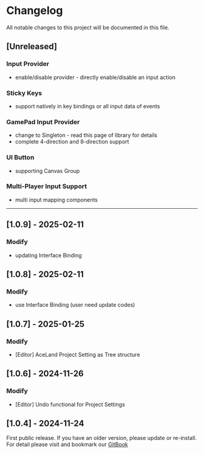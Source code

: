 ﻿# Changelog

All notable changes to this project will be documented in this file.

## [Unreleased]

### Input Provider
- enable/disable provider - directly enable/disable an input action

### Sticky Keys
- support natively in key bindings or all input data of events

### GamePad Input Provider
- change to Singleton<T> - read this page of library for details
- complete 4-direction and 8-direction support

### UI Button
- supporting Canvas Group

### Multi-Player Input Support
- multi input mapping components

---

## [1.0.9] - 2025-02-11

### Modify
- updating Interface Binding

## [1.0.8] - 2025-02-11

### Modify
- use Interface Binding (user need update codes)

## [1.0.7] - 2025-01-25

### Modify
- [Editor] AceLand Project Setting as Tree structure

## [1.0.6] - 2024-11-26

### Modify
- [Editor] Undo functional for Project Settings

## [1.0.4] - 2024-11-24

First public release. If you have an older version, please update or re-install.   
For detail please visit and bookmark our [GitBook](https://aceland-workshop.gitbook.io/aceland-unity-packages/)